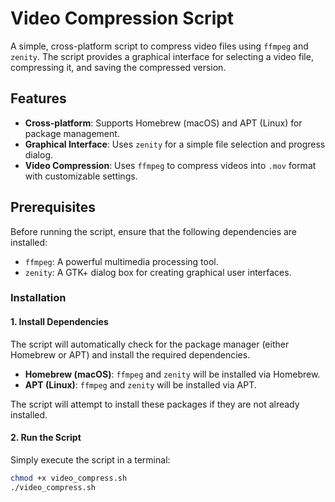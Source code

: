 # Video Compression Script

A simple, cross-platform script to compress video files using `ffmpeg` and `zenity`. The script provides a graphical interface for selecting a video file, compressing it, and saving the compressed version.

## Features

- **Cross-platform**: Supports Homebrew (macOS) and APT (Linux) for package management.
- **Graphical Interface**: Uses `zenity` for a simple file selection and progress dialog.
- **Video Compression**: Uses `ffmpeg` to compress videos into `.mov` format with customizable settings.

## Prerequisites

Before running the script, ensure that the following dependencies are installed:

- `ffmpeg`: A powerful multimedia processing tool.
- `zenity`: A GTK+ dialog box for creating graphical user interfaces.

### Installation

#### 1. **Install Dependencies**

The script will automatically check for the package manager (either Homebrew or APT) and install the required dependencies.

- **Homebrew (macOS)**: `ffmpeg` and `zenity` will be installed via Homebrew.
- **APT (Linux)**: `ffmpeg` and `zenity` will be installed via APT.

The script will attempt to install these packages if they are not already installed.

#### 2. **Run the Script**

Simply execute the script in a terminal:

```bash
chmod +x video_compress.sh
./video_compress.sh